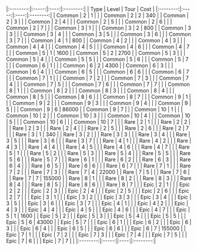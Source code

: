
|:--------:|:-----:|:----:|:--------:|
|   Type   | Level | Tour |   Cost   |
|:--------:|:-----:|:----:|:--------:|
|  Common  |   2   |   1  |          |
|  Common  |   2   |   2  |     340  |
|  Common  |   2   |   3  |          |
|  Common  |   2   |   4  |          |
|  Common  |   2   |   5  |          |
|  Common  |   2   |   6  |          |
|  Common  |   2   |   7  |          |
|  Common  |   3   |   1  |          |
|  Common  |   3   |   2  |     800  |
|  Common  |   3   |   3  |          |
|  Common  |   3   |   4  |          |
|  Common  |   3   |   5  |          |
|  Common  |   3   |   6  |          |
|  Common  |   3   |   7  |          |
|  Common  |   4   |   1  |     800  |
|  Common  |   4   |   2  |          |
|  Common  |   4   |   3  |          |
|  Common  |   4   |   4  |          |
|  Common  |   4   |   5  |          |
|  Common  |   4   |   6  |          |
|  Common  |   4   |   7  |          |
|  Common  |   5   |   1  |    1600  |
|  Common  |   5   |   2  |    2700  |
|  Common  |   5   |   3  |          |
|  Common  |   5   |   4  |          |
|  Common  |   5   |   5  |          |
|  Common  |   5   |   6  |          |
|  Common  |   5   |   7  |          |
|  Common  |   6   |   1  |          |
|  Common  |   6   |   2  |    4300  |
|  Common  |   6   |   3  |          |
|  Common  |   6   |   4  |          |
|  Common  |   6   |   5  |          |
|  Common  |   6   |   6  |          |
|  Common  |   6   |   7  |          |
|  Common  |   7   |   1  |          |
|  Common  |   7   |   2  |          |
|  Common  |   7   |   3  |          |
|  Common  |   7   |   4  |          |
|  Common  |   7   |   5  |          |
|  Common  |   7   |   6  |          |
|  Common  |   7   |   7  |          |
|  Common  |   8   |   1  |          |
|  Common  |   8   |   2  |          |
|  Common  |   8   |   3  |          |
|  Common  |   8   |   4  |          |
|  Common  |   8   |   5  |          |
|  Common  |   8   |   6  |          |
|  Common  |   8   |   7  |          |
|  Common  |   9   |   1  |          |
|  Common  |   9   |   2  |          |
|  Common  |   9   |   3  |          |
|  Common  |   9   |   4  |          |
|  Common  |   9   |   5  |          |
|  Common  |   9   |   6  |   86000  |
|  Common  |   9   |   7  |          |
|  Common  |  10   |   1  |          |
|  Common  |  10   |   2  |          |
|  Common  |  10   |   3  |          |
|  Common  |  10   |   4  |          |
|  Common  |  10   |   5  |          |
|  Common  |  10   |   6  |          |
|  Common  |  10   |   7  |          |
|   Rare   |   2   |   1  |          |
|   Rare   |   2   |   2  |          |
|   Rare   |   2   |   3  |          |
|   Rare   |   2   |   4  |          |
|   Rare   |   2   |   5  |          |
|   Rare   |   2   |   6  |          |
|   Rare   |   2   |   7  |          |
|   Rare   |   3   |   1  |     340  |
|   Rare   |   3   |   2  |          |
|   Rare   |   3   |   3  |          |
|   Rare   |   3   |   4  |          |
|   Rare   |   3   |   5  |          |
|   Rare   |   3   |   6  |          |
|   Rare   |   3   |   7  |          |
|   Rare   |   4   |   1  |          |
|   Rare   |   4   |   2  |          |
|   Rare   |   4   |   3  |          |
|   Rare   |   4   |   4  |          |
|   Rare   |   4   |   5  |          |
|   Rare   |   4   |   6  |          |
|   Rare   |   4   |   7  |          |
|   Rare   |   5   |   1  |          |
|   Rare   |   5   |   2  |          |
|   Rare   |   5   |   3  |          |
|   Rare   |   5   |   4  |          |
|   Rare   |   5   |   5  |          |
|   Rare   |   5   |   6  |          |
|   Rare   |   5   |   7  |          |
|   Rare   |   6   |   1  |          |
|   Rare   |   6   |   2  |          |
|   Rare   |   6   |   3  |          |
|   Rare   |   6   |   4  |          |
|   Rare   |   6   |   5  |          |
|   Rare   |   6   |   6  |          |
|   Rare   |   6   |   7  |          |
|   Rare   |   7   |   1  |          |
|   Rare   |   7   |   2  |          |
|   Rare   |   7   |   3  |          |
|   Rare   |   7   |   4  |   22000  |
|   Rare   |   7   |   5  |          |
|   Rare   |   7   |   6  |          |
|   Rare   |   7   |   7  |  155000  |
|   Rare   |   8   |   1  |          |
|   Rare   |   8   |   2  |          |
|   Rare   |   8   |   3  |          |
|   Rare   |   8   |   4  |          |
|   Rare   |   8   |   5  |          |
|   Rare   |   8   |   6  |          |
|   Rare   |   8   |   7  |          |
|   Epic   |   2   |   1  |          |
|   Epic   |   2   |   2  |          |
|   Epic   |   2   |   3  |          |
|   Epic   |   2   |   4  |          |
|   Epic   |   2   |   5  |          |
|   Epic   |   2   |   6  |          |
|   Epic   |   2   |   7  |          |
|   Epic   |   3   |   1  |          |
|   Epic   |   3   |   2  |          |
|   Epic   |   3   |   3  |          |
|   Epic   |   3   |   4  |          |
|   Epic   |   3   |   5  |          |
|   Epic   |   3   |   6  |          |
|   Epic   |   3   |   7  |          |
|   Epic   |   4   |   1  |          |
|   Epic   |   4   |   2  |          |
|   Epic   |   4   |   3  |          |
|   Epic   |   4   |   4  |          |
|   Epic   |   4   |   5  |          |
|   Epic   |   4   |   6  |          |
|   Epic   |   4   |   7  |          |
|   Epic   |   5   |   1  |    1600  |
|   Epic   |   5   |   2  |          |
|   Epic   |   5   |   3  |          |
|   Epic   |   5   |   4  |          |
|   Epic   |   5   |   5  |          |
|   Epic   |   5   |   6  |   43000  |
|   Epic   |   5   |   7  |          |
|   Epic   |   6   |   1  |          |
|   Epic   |   6   |   2  |          |
|   Epic   |   6   |   3  |          |
|   Epic   |   6   |   4  |          |
|   Epic   |   6   |   5  |          |
|   Epic   |   6   |   6  |          |
|   Epic   |   6   |   7  |  155000  |
|   Epic   |   7   |   1  |          |
|   Epic   |   7   |   2  |          |
|   Epic   |   7   |   3  |          |
|   Epic   |   7   |   4  |          |
|   Epic   |   7   |   5  |          |
|   Epic   |   7   |   6  |          |
|   Epic   |   7   |   7  |          |
|:--------:|:-----:|:----:|:--------:|
